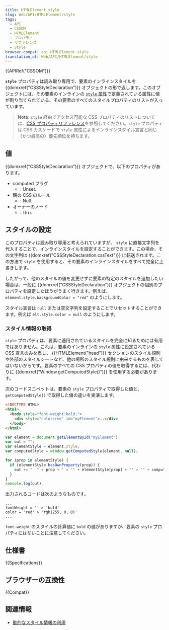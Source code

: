 ```yaml
---
title: HTMLElement.style
slug: Web/API/HTMLElement/style
tags:
  - API
  - CSSOM
  - HTMLElement
  - プロパティ
  - リファレンス
  - Style
browser-compat: api.HTMLElement.style
translation_of: Web/API/HTMLElement/style
---
```

{{APIRef("CSSOM")}}

**`style`** プロパティは読み取り専用で、要素のインラインスタイルを {{domxref("CSSStyleDeclaration")}} オブジェクトの形で返します。このオブジェクトには、その要素のインラインの [`style` 属性](/ja/docs/Web/HTML/Global_attributes/style)で定義されている属性に値が割り当てられている、その要素のすべてのスタイルプロパティのリストが入っています。

> **Note:** `style` 経由でアクセス可能な CSS プロパティのリストについては、[CSS プロパティリファレンス](/ja/docs/Web/CSS/CSS_Properties_Reference)を参照してください。`style` プロパティは CSS カスケードで `style` 属性によるインラインスタイル宣言と同じ（かつ最高の）優先順位を持ちます。

## 値

{{domxref("CSSStyleDeclaration")}} オブジェクトで、以下のプロパティがあります。

- computed フラグ
  - : Unset.
- 親の CSS のルール
  - : Null.
- オーナーのノード
  - : `this`

## スタイルの設定

このプロパティは読み取り専用と考えられていますが、 `style` に直接文字列を代入することで、インラインスタイルを設定することができます。この場合、その文字列は {{domxref("CSSStyleDeclaration.cssText")}} に転送されます。この方法で `style` を使用すると、その要素のインラインスタイルをすべて完全に上書きします。

したがって、他のスタイルの値を変更せずに要素の特定のスタイルを追加したい場合は、一般に {{domxref("CSSStyleDeclaration")}} オブジェクトの個別のプロパティを設定したほうがうまく行きます。例えば、 `element.style.backgroundColor = "red"` のようにします。

スタイル宣言は `null` または空文字列を設定することでリセットすることができます。例えば `elt.style.color = null` のようにします。

### スタイル情報の取得

`style` プロパティは、要素に適用されているスタイルを完全に知るためには有用ではありません。これは、要素のインラインの `style` 属性に設定されている CSS 宣言のみを表し、 {{HTMLElement("head")}} セクションのスタイル規則や外部のスタイルシートなど、他の場所のスタイル規則に由来するものを表してはいないからです。要素のすべての CSS プロパティの値を取得するには、代わりに {{domxref("Window.getComputedStyle()")}} を使用する必要があります。

次のコードスニペットは、要素の `style` プロパティで取得した値と、`getComputedStyle()` で取得した値の違いを実演します。

```html
<!DOCTYPE HTML>
<html>
  <body style="font-weight:bold;">
    <div style="color:red" id="myElement">..</div>
  </body>
</html>
```

```js
var element = document.getElementById("myElement");
var out = "";
var elementStyle = element.style;
var computedStyle = window.getComputedStyle(element, null);

for (prop in elementStyle) {
  if (elementStyle.hasOwnProperty(prop)) {
    out += "  " + prop + " = '" + elementStyle[prop] + "' > '" + computedStyle[prop] + "'\n";
  }
}
console.log(out)
```

出力されるコードは次のようなものです。

```
...
fontWeight = '' > 'bold'
color = 'red' > 'rgb(255, 0, 0)'
...
```

`font-weight` のスタイルの計算値に `bold` の値がありますが、要素の `style` プロパティにはないことに注意してください。

## 仕様書

{{Specifications}}

## ブラウザーの互換性

{{Compat}}

## 関連情報

- [動的なスタイル情報の利用](/ja/docs/Web/API/CSS_Object_Model/Using_dynamic_styling_information)

